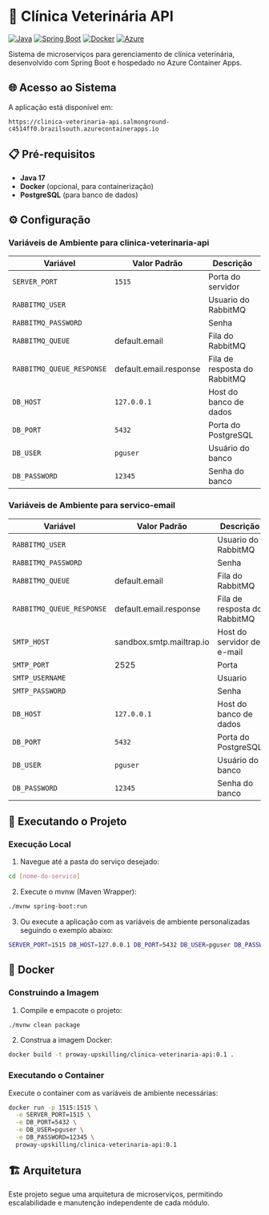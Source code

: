 # 🏥 Clínica Veterinária API

[![Java](https://img.shields.io/badge/Java-17-orange?style=flat&logo=java)](https://www.oracle.com/java/)
[![Spring Boot](https://img.shields.io/badge/Spring%20Boot-3.x-brightgreen?style=flat&logo=springboot)](https://spring.io/projects/spring-boot)
[![Docker](https://img.shields.io/badge/Docker-Ready-blue?style=flat&logo=docker)](https://www.docker.com/)
[![Azure](https://img.shields.io/badge/Azure-Container%20Apps-0078D4?style=flat&logo=microsoftazure)](https://azure.microsoft.com/)

Sistema de microserviços para gerenciamento de clínica veterinária, desenvolvido com Spring Boot e hospedado no Azure Container Apps.

## 🌐 Acesso ao Sistema

A aplicação está disponível em:
```
https://clinica-veterinaria-api.salmonground-c4514ff0.brazilsouth.azurecontainerapps.io
```

## 📋 Pré-requisitos

- **Java 17**
- **Docker** (opcional, para containerização)
- **PostgreSQL** (para banco de dados)

## ⚙️ Configuração

### Variáveis de Ambiente para clinica-veterinaria-api

| Variável                  | Valor Padrão           | Descrição                    |
|---------------------------|------------------------|------------------------------|
| `SERVER_PORT`             | `1515`                 | Porta do servidor            |
| `RABBITMQ_USER`           |                        | Usuario do RabbitMQ          |
| `RABBITMQ_PASSWORD`       |                        | Senha                        |
| `RABBITMQ_QUEUE`          | default.email          | Fila do RabbitMQ             |
| `RABBITMQ_QUEUE_RESPONSE` | default.email.response | Fila de resposta do RabbitMQ |
| `DB_HOST`                 | `127.0.0.1`            | Host do banco de dados       |
| `DB_PORT`                 | `5432`                 | Porta do PostgreSQL          |
| `DB_USER`                 | `pguser`               | Usuário do banco             |
| `DB_PASSWORD`             | `12345`                | Senha do banco               |

### Variáveis de Ambiente para servico-email

| Variável  | Valor Padrão | Descrição                  |
|--------------|-------------|----------------------------|
| `RABBITMQ_USER` |             | Usuario do RabbitMQ        |
| `RABBITMQ_PASSWORD` |             | Senha                      |
| `RABBITMQ_QUEUE`          | default.email          | Fila do RabbitMQ             |
| `RABBITMQ_QUEUE_RESPONSE` | default.email.response | Fila de resposta do RabbitMQ |
| `SMTP_HOST`  |     sandbox.smtp.mailtrap.io        | Host do servidor de e-mail |
| `SMTP_PORT`  |      2525       | Porta                      |
| `SMTP_USERNAME` |             | Usuario                    |
| `SMTP_PASSWORD` |             | Senha                      |
| `DB_HOST`                 | `127.0.0.1`            | Host do banco de dados       |
| `DB_PORT`                 | `5432`                 | Porta do PostgreSQL          |
| `DB_USER`                 | `pguser`               | Usuário do banco             |
| `DB_PASSWORD`             | `12345`                | Senha do banco               |


## 🚀 Executando o Projeto

### Execução Local

1. Navegue até a pasta do serviço desejado:
```bash
cd [nome-do-servico]
```

2. Execute o mvnw (Maven Wrapper):
```bash
./mvnw spring-boot:run
```

3. Ou execute a aplicação com as variáveis de ambiente personalizadas seguindo o exemplo abaixo:
```bash
SERVER_PORT=1515 DB_HOST=127.0.0.1 DB_PORT=5432 DB_USER=pguser DB_PASSWORD=12345 ./mvnw spring-boot:run
```

## 🐳 Docker

### Construindo a Imagem

1. Compile e empacote o projeto:
```bash
./mvnw clean package
```

2. Construa a imagem Docker:
```bash
docker build -t proway-upskilling/clinica-veterinaria-api:0.1 .
```

### Executando o Container

Execute o container com as variáveis de ambiente necessárias:
```bash
docker run -p 1515:1515 \
  -e SERVER_PORT=1515 \
  -e DB_PORT=5432 \
  -e DB_USER=pguser \
  -e DB_PASSWORD=12345 \
  proway-upskilling/clinica-veterinaria-api:0.1
```

## 🏗️ Arquitetura

Este projeto segue uma arquitetura de microserviços, permitindo escalabilidade e manutenção independente de cada módulo.
